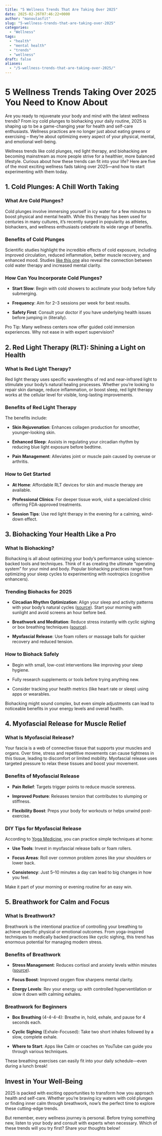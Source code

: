 ```yaml
---
title: "5 Wellness Trends That Are Taking Over 2025"
date: 2025-02-26T07:46:22+0000
author: "manoulasfit"
slug: "5-wellness-trends-that-are-taking-over-2025"
categories:
  - "Wellness"
tags:
  - "health"
  - "mental health"
  - "trends"
  - "wellness"
draft: false
aliases:
  - "/5-wellness-trends-that-are-taking-over-2025/"
---
```

# 5 Wellness Trends Taking Over 2025 You Need to Know About

Are you ready to rejuvenate your body and mind with the latest wellness trends? From icy cold plunges to biohacking your daily routine, 2025 is shaping up to be a game-changing year for health and self-care enthusiasts. Wellness practices are no longer just about eating greens or exercising – they’re about optimizing every aspect of your physical, mental, and emotional well-being.

Wellness trends like cold plunges, red light therapy, and biohacking are becoming mainstream as more people strive for a healthier, more balanced lifestyle. Curious about how these trends can fit into your life? Here are five of the most exciting wellness fads taking over 2025—and how to start experimenting with them today.

## **1. Cold Plunges: A Chill Worth Taking**

### What Are Cold Plunges?

Cold plunges involve immersing yourself in icy water for a few minutes to boost physical and mental health. While this therapy has been used for centuries in many cultures, it’s recently surged in popularity as athletes, biohackers, and wellness enthusiasts celebrate its wide range of benefits.

### Benefits of Cold Plunges

Scientific studies highlight the incredible effects of cold exposure, including improved circulation, reduced inflammation, better muscle recovery, and enhanced mood. Studies [like this one](https://pmc.ncbi.nlm.nih.gov/articles/PMC9873947) also reveal the connection between cold water therapy and increased mental clarity.

### How Can You Incorporate Cold Plunges?

- **Start Slow**: Begin with cold showers to acclimate your body before fully submerging.

- **Frequency**: Aim for 2–3 sessions per week for best results.

- **Safety First**: Consult your doctor if you have underlying health issues before jumping in (literally).

Pro Tip: Many wellness centers now offer guided cold immersion experiences. Why not ease in with expert supervision?

## **2. Red Light Therapy (RLT): Shining a Light on Health**

### What Is Red Light Therapy?

Red light therapy uses specific wavelengths of red and near-infrared light to stimulate your body’s natural healing processes. Whether you’re looking to repair skin damage, reduce inflammation, or boost sleep, red light therapy works at the cellular level for visible, long-lasting improvements.

### Benefits of Red Light Therapy

The benefits include:

- **Skin Rejuvenation**: Enhances collagen production for smoother, younger-looking skin.

- **Enhanced Sleep**: Assists in regulating your circadian rhythm by reducing blue light exposure before bedtime.

- **Pain Management**: Alleviates joint or muscle pain caused by overuse or arthritis.

### How to Get Started

- **At Home**: Affordable RLT devices for skin and muscle therapy are available.

- **Professional Clinics**: For deeper tissue work, visit a specialized clinic offering FDA-approved treatments.

- **Session Tips**: Use red light therapy in the evening for a calming, wind-down effect.

## **3. Biohacking Your Health Like a Pro**

### What Is Biohacking?

Biohacking is all about optimizing your body’s performance using science-backed tools and techniques. Think of it as creating the ultimate “operating system” for your mind and body. Popular biohacking practices range from optimizing your sleep cycles to experimenting with nootropics (cognitive enhancers).

### Trending Biohacks for 2025

- **Circadian Rhythm Optimization**: Align your sleep and activity patterns with your body’s natural cycles ([source](https://sleepspace.com/circadian-rhythm-2/)). Start your morning with sunlight and avoid screens an hour before bed.

- **Breathwork and Meditation**: Reduce stress instantly with cyclic sighing or box breathing techniques ([source](https://pmc.ncbi.nlm.nih.gov/articles/PMC3990041/)).

- **Myofascial Release**: Use foam rollers or massage balls for quicker recovery and reduced tension.

### How to Biohack Safely

- Begin with small, low-cost interventions like improving your sleep hygiene.

- Fully research supplements or tools before trying anything new.

- Consider tracking your health metrics (like heart rate or sleep) using apps or wearables.

Biohacking might sound complex, but even simple adjustments can lead to noticeable benefits in your energy levels and overall health.

## **4. Myofascial Release for Muscle Relief**

### What Is Myofascial Release?

Your fascia is a web of connective tissue that supports your muscles and organs. Over time, stress and repetitive movements can cause tightness in this tissue, leading to discomfort or limited mobility. Myofascial release uses targeted pressure to relax these tissues and boost your movement.

### Benefits of Myofascial Release

- **Pain Relief**: Targets trigger points to reduce muscle soreness.

- **Improved Posture**: Releases tension that contributes to slumping or stiffness.

- **Flexibility Boost**: Preps your body for workouts or helps unwind post-exercise.

### DIY Tips for Myofascial Release

According to [Yoga Medicine](https://yogamedicine.com/myofascial-release-techniques-daily-routine), you can practice simple techniques at home:

- **Use Tools**: Invest in myofascial release balls or foam rollers.

- **Focus Areas**: Roll over common problem zones like your shoulders or lower back.

- **Consistency**: Just 5–10 minutes a day can lead to big changes in how you feel.

Make it part of your morning or evening routine for an easy win.

## **5. Breathwork for Calm and Focus**

### What Is Breathwork?

Breathwork is the intentional practice of controlling your breathing to achieve specific physical or emotional outcomes. From yoga-inspired techniques to medically backed practices like cyclic sighing, this trend has enormous potential for managing modern stress.

### Benefits of Breathwork

- **Stress Management**: Reduces cortisol and anxiety levels within minutes ([source](https://pmc.ncbi.nlm.nih.gov/articles/PMC3990041/)).

- **Focus Boost**: Improved oxygen flow sharpens mental clarity.

- **Energy Levels**: Rev your energy up with controlled hyperventilation or slow it down with calming exhales.

### Breathwork for Beginners

- **Box Breathing** (4-4-4-4): Breathe in, hold, exhale, and pause for 4 seconds each.

- **Cyclic Sighing** (Exhale-Focused): Take two short inhales followed by a slow, complete exhale.

- **Where to Start**: Apps like Calm or coaches on YouTube can guide you through various techniques.

These breathing exercises can easily fit into your daily schedule—even during a lunch break!

## Invest in Your Well-Being

2025 is packed with exciting opportunities to transform how you approach health and self-care. Whether you’re braving icy waters with cold plunges or finding inner calm through breathwork, now’s the perfect time to explore these cutting-edge trends.

But remember, every wellness journey is personal. Before trying something new, listen to your body and consult with experts when necessary. Which of these trends will you try first? Share your thoughts below!